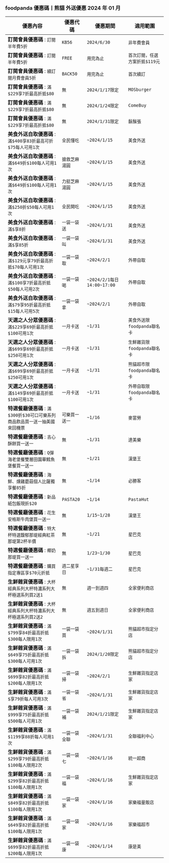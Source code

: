 
### foodpanda 優惠碼丨熊貓 外送優惠 2024 年 01 月
| 優惠內容 | 優惠代碼 | 優惠期間 | 適用範圍 |
| --- | --- | --- | --- |
|**訂閱會員優惠碼** : ```訂閱半年費5折```|```KB56```|```2024/6/30```|```非年費會員```|
|**訂閱會員優惠碼** : ```訂閱半年費5折```|```FREE```|```用完為止```|```首次訂閱，任選方案折抵$119元```|
|**訂閱會員優惠碼** : ```續訂閱月費會員5折```|```BACK50```|```用完為止```|```首次續訂```|
|**訂閱會員優惠碼** : ```滿$229享7折最高折抵$80```|```無```|```2024/1/17限定```|```MOSburger```|
|**訂閱會員優惠碼** : ```滿$229享7折最高折抵$80```|```無```|```2024/1/24限定```|```ComeBuy```|
|**訂閱會員優惠碼** : ```滿$229享7折最高折抵$80```|```無```|```2024/1/31限定```|```鬍鬚張```|
|**美食外送自取優惠碼** : ```滿$400享83折最高可折$75每人可用1次```|```全民懂吃```|```~2024/1/15```|```美食外送```|
|**美食外送自取優惠碼** : ```滿$649折$100每人可用1次```|```搶救芝麻湯圓```|```~2024/1/15```|```美食外送```|
|**美食外送自取優惠碼** : ```滿$649折$100每人可用1次```|```力挺芝麻湯圓```|```~2024/1/15```|```美食外送```|
|**美食外送自取優惠碼** : ```滿$250折$50每人可用1次```|```全民開吃```|```~2024/1/15```|```美食外送```|
|**美食外送自取優惠碼** : ```滿$享8折```|```一袋一袋送```|```~2024/1/31```|```美食外送```|
|**美食外送自取優惠碼** : ```滿$享85折```|```一袋一袋叫```|```~2024/1/31```|```美食外送```|
|**美食外送自取優惠碼** : ```滿$129元享79折最高折抵$70每人可用1次```|```一袋一袋取```|```~2024/2/1```|```外帶自取```|
|**美食外送自取優惠碼** : ```滿$100享7折最高折抵$50每人可用2次```|```一袋一袋喝```|```~2024/2/1每日14:00~17:00```|```外帶自取```|
|**美食外送自取優惠碼** : ```滿$79享95折最高折抵$15每人可用5次```|```一袋一袋拿```|```~2024/2/1```|```外帶自取```|
|**天選之人分眾優惠碼** : ```滿$229享69折最高折抵$100可用1次```|```一月卡送```|```~1/31```|```美食外送限foodpanda聯名卡```|
|**天選之人分眾優惠碼** : ```滿$699享69折最高折抵$250可用1次```|```一月卡送```|```~1/31```|```生鮮雜貨限foodpanda聯名卡```|
|**天選之人分眾優惠碼** : ```滿$699享69折最高折抵$250可用1次```|```一月卡送```|```~1/31```|```熊貓超市限foodpanda聯名卡```|
|**天選之人分眾優惠碼** : ```滿$149享69折最高折抵$100可用1次```|```一月卡送```|```~1/31```|```外帶自取限foodpanda聯名卡```|
|**特選餐廳優惠碼** : ```滿$300折$30可口可樂系列商品飲品買一送一抽美國來回機票```|```可樂買一送一```|```~1/16```|```麥當勞```|
|**特選餐廳優惠碼** : ```吉心酥餅買一送一```|```無```|```~1/31```|```達美樂```|
|**特選餐廳優惠碼** : ```Q彈海老堡餐雙層田園華鱈魚堡餐買一送一```|```無```|```~1/21```|```漢堡王```|
|**特選餐廳優惠碼** : ```海鮮、燻雞蘑菇個人比薩獨享餐85折```|```無```|```~1/14```|```必勝客```|
|**特選餐廳優惠碼** : ```新品紙包飯現折$20```|```PASTA20```|```~1/14```|```PastaHut```|
|**特選餐廳優惠碼** : ```花生安格斯牛肉堡買一送一```|```無```|```1/15~1/28```|```漢堡王```|
|**特選餐廳優惠碼** : ```特大杯特選馥郁那堤經典紅茶那堤第2杯半價```|```無```|```~1/21```|```星巴克```|
|**特選餐廳優惠碼** : ```椰奶那堤買一送一```|```無```|```1/23~1/30```|```星巴克```|
|**特選餐廳優惠碼** : ```購買指定專區享$70元折抵```|```週二星享日```|```~1/31每週二```|```星巴克```|
|**生鮮雜貨優惠碼** : ```大杯經典系列大杯特濃系列大杯極選系列買2送1```|```無```|```週一到週四```|```全家便利商店```|
|**生鮮雜貨優惠碼** : ```大杯經典系列大杯特濃系列大杯極選系列買2送2```|```無```|```週五到週日```|```全家便利商店```|
|**生鮮雜貨優惠碼** : ```滿$799享84折最高折抵$300每人限用1次```|```一袋一袋買```|```~2024/1/31```|```熊貓超市指定分店```|
|**生鮮雜貨優惠碼** : ```滿$649享75折最高折抵$300每人可用1次```|```一袋一袋拆```|```2024/1/20限定```|```熊貓超市指定分店```|
|**生鮮雜貨優惠碼** : ```滿$699享82折最高折抵$200每人限用1次```|```一袋一袋掃```|```~2024/2/1```|```生鮮雜貨指定店家```|
|**生鮮雜貨優惠碼** : ```滿$享79折每人可用3次```|```一袋一袋省```|```~2024/1/31```|```生鮮雜貨指定店家```|
|**生鮮雜貨優惠碼** : ```滿$999享75折最高折抵$500每人可用1次```|```一袋一袋補```|```2024/1/21限定```|```生鮮雜貨指定店家```|
|**生鮮雜貨優惠碼** : ```滿$1199享88折每人可用1次```|```一袋一袋全聯```|```~2024/1/31```|```全聯福利中心```|
|**生鮮雜貨優惠碼** : ```滿$299享79折最高折抵$100每人限用2次```|```一袋一袋七```|```~2024/1/16```|```統一超商```|
|**生鮮雜貨優惠碼** : ```滿$299享82折最高折抵$100每人限用1次```|```一袋一袋福```|```~2024/1/16```|```生鮮雜貨指定店家```|
|**生鮮雜貨優惠碼** : ```滿$849享82折最高折抵$100每人限用1次```|```一袋一袋家```|```~2024/1/16```|```家樂福量販店```|
|**生鮮雜貨優惠碼** : ```滿$649享82折最高折抵$100每人限用1次```|```一袋一袋家```|```~2024/1/16```|```家樂福超市```|
|**生鮮雜貨優惠碼** : ```滿$699享82折最高折抵$200每人限用1次```|```一袋一袋康```|```~2024/1/14```|```康是美```|
